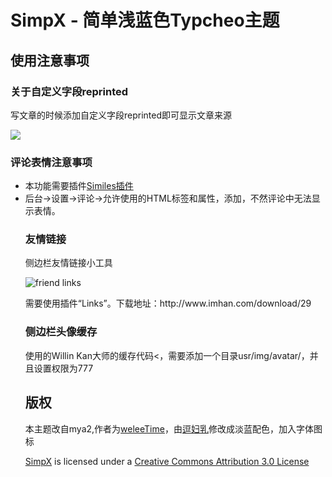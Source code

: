 <h1>SimpX - 简单浅蓝色Typcheo主题</h1>
<h2>使用注意事项</h2>
<h3>关于自定义字段reprinted</h3>
<p>写文章的时候添加自定义字段reprinted即可显示文章来源</p>
<img src="http://32mb.cn/usr/uploads/2014/02/postfield.jpg" />
<h3>评论表情注意事项</h3>
<ul>
	<li>本功能需要插件<a href="http://kan.willin.org/typecho/Smilies.zip">Similes插件</a></li>
	<li>后台→设置→评论→允许使用的HTML标签和属性，添加<code><img src=""></code>，不然评论中无法显示表情。</li>
<h3>友情链接</h3>
<p>侧边栏友情链接小工具</p>
<img src="http://image.32mb.cn/links.jpg" alt="friend links" />
<p>需要使用插件“Links”。下载地址：http://www.imhan.com/download/29
<h3>侧边栏头像缓存</h3>
<p>使用的Willin Kan大师的缓存代码<，需要添加一个目录usr/img/avatar/，并且设置权限为777</p>
<h2>版权</h2>
<p>本主题改自mya2,作者为<a href="http://welee.me/">weleeTime</a>，由<a href="http://doufu.ru/">逗妇乳</a>修改成淡蓝配色，加入字体图标</a>
<p><a href="https://github.com/TammyXin/SimpX">SimpX</a> is licensed under a <a href="http://creativecommons.org/licenses/by-nc-sa/3.0/">Creative Commons Attribution 3.0 License</a>